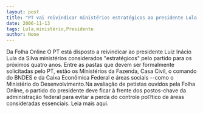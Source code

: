 ```yaml
---
layout: post
title: "PT vai reivindicar ministérios estratégicos ao presidente Lula "
date: 2006-11-13
tags: Lula,ministério,Presidente
author: None
---
```

Da Folha Online
O PT está disposto a reivindicar ao presidente Luiz Inácio Lula da Silva ministérios considerados \"estratégicos\" pelo partido para os próximos quatro anos. Entre as pastas que devem ser formalmente solicitadas pelo PT, estão os Ministérios da Fazenda, Casa Civil, o comando do BNDES e da Caixa Econômica Federal e áreas sociais --como o Ministério do Desenvolvimento.Na avaliação de petistas ouvidos pela Folha Online, o partido do presidente deve ficar à frente dos postos-chave da administração federal para evitar a perda do controle pol?tico de áreas consideradas essenciais.
Leia mais aqui. 